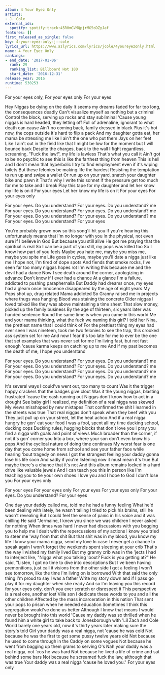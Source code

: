 ```yaml
---
album: 4 Your Eyez Only
artists:
- J. Cole
external_ids:
  spotify: spotify:track:45R0mGVMQpjrMG5oDZyJaf
features: []
first_released_as_single: false
key: 4-your-eyez-only-j--cole
lyrics_url: https://www.azlyrics.com/lyrics/jcole/4youreyezonly.html
name: 4 Your Eyez Only
rankings:
- end_date: '2017-01-06'
  rank: 29
  ranking_list: Billboard Hot 100
  start_date: '2016-12-31'
release_year: 2016
runtime: 530253
---
```

For your eyes only,
For your eyes only
For your eyes

Hey
Niggas be dying on the daily
It seems my dreams faded for far too long, the consequences deadly
Can't visualize myself as nothing but a criminal
Control the block, serving up rocks and stay subliminal
'Cause young niggas is hard headed, they letting off
Full of adrenaline, ignorant to what death can cause
Ain't no coming back, family dressed in black
Plus it's hot now, the cops outside it's hard to flip a pack
And my daughter gotta eat, her mama be stressing me like I ain't the one who put them Jays on her feet
Like I ain't out in the field like that
I might be low for the moment but I will bounce back
Despite the charges, back to the wall I fight regardless, screaming, "Fuck the law!", my life is lawless
That's what you call it
Ain't got to be no psychic to see this is like the farthest thing from heaven
This is hell and I don't mean that hyperbolic
I try to find employment even if it's wiping toilets
But these felonies be making life the hardest
Resisting the temptation to run up and swipe a wallet
Or run up on your yard, snatch your daughter bike and pawn it
That's why I write this sonnet
If the pressure get too much for me to take and I break
Play this tape for my daughter and let her know my life is on it
For your eyes
Let her know my life is on it
For your eyes 
For your eyes only

For your eyes. Do you understand?
For your eyes. Do you understand? me
For your eyes. Do you understand?
For your eyes. Do you understand? me
For your eyes. Do you understand?
For your eyes. Do you understand? me
For your eyes. Do you understand?
For your eyes 

You're probably grown now so this song'll hit you
If you're hearing this unfortunately means that I'm no longer with you
In the physical, not even sure if I believe in God
But because you still alive
He got me praying that the spiritual is real
So I can be a part of you still, my pops was killed too
So I know how part of you feels
Maybe you hate me, maybe you miss me, maybe you spite me
Life goes in cycles, maybe you'll date a nigga just like me
I hope not, I'm tired of dope spots
And fiends that smoke rocks, I've seen far too many niggas hopes rot
I'm writing this because me and the devil had a dance
Now I see death around the corner, apologizing in advance
Don't know if I ever had a chance
At a glance I'm a failure, addicted to pushing paraphernalia
But Daddy had dreams once, my eyes had a gleam once
Innocence disappeared by the age of eight years
My Pops shot up, drug related
Mama addicted
So Granny raised me in projects where thugs was hanging
Blood was staining the concrete
Older niggas I loved talked like they was above maintaining a time sheet
That slow money, picked up the family business
By the age of thirteen, six years later was handed sentence
Round the same time is when you came in this world
Me and your mama thinking, what the fuck we naming this girl?
I told her Nina, the prettiest name that I could think of
For the prettiest thing my eyes had ever seen
I was nineteen, took me two felonies to see the trap, this crooked ass system set for me
And now I fear it's too late for me to ever be the one that set examples that was never set for me
I'm living fast, but not fast enough 'cause karma keeps on catching up to me
And if my past becomes the death of me, I hope you understand

For your eyes. Do you understand?
For your eyes. Do you understand? me
For your eyes. Do you understand?
For your eyes. Do you understand? me
For your eyes. Do you understand?
For your eyes. Do you understand? me
For your eyes. Do you understand?
For your eyes. Do you understand? me

It's several ways I could've went out, too many to count
Was it the trigger happy crackers that the badges give clout
Was it the young niggas, blasting frustrated 'cause the cash running out
Niggas don't know how to act in a drought
See baby girl I realized, my definition of a real nigga was skewed
My views misshaped by new mixtapes
That confirmed the shit I learned in the streets was true
That real niggas don't speak when they beef with you
They just pull up on your street, let the heat achoo
And if a real nigga hungry he gon' eat your food
I was a fool, spent all my time ducking school, ducking cops
Ducking rules, hugging blocks that don't love you
I pray you find a nigga with goals and point of views
Much broader than the corner, if not it's gon' corner you
Into a box, where your son don't even know his pops
And the cyclical nature of doing time continues
My worst fear is one day that you come home from school and see your father face while hearing 'bout tragedy on news
I got the strangest feeling your daddy gonna lose his life soon
And sadly if you're listening now it must mean it's true
But maybe there's a chance that it's not
And this album remains locked in a hard drive like valuable jewels
And I can teach you this in person like I'm teaching you to tie your own shoes
I love you and I hope to God I don't lose you
For your eyes only

For your eyes
For your eyes only
For your eyes
For your eyes only
For your eyes. Do you understand?
For your eyes 

One day your daddy called me, told me he had a funny feeling
What he'd been dealing with lately, he wasn't telling
I tried to pick his brains, still he wasn't revealing
But I could feel the sense of panic in his voice and it was chilling
He said "Jermaine, I knew you since we was children I never asked for nothing
When times was hard I never had discussions with you begging you to help me
I dealt with the repercussions of my actions
I know you tried to steer me 'way from that shit
But that shit was in my blood, you know my life
I know your mama nigga, send my love
In case I never get a chance to speak again
I won't forget the weekends spent sleeping at your crib
That's the way I wished my family lived
But my granny crib was in the 'jects
I had to interject like, "Nigga what you talking 'bout? Fuck is you getting at?"
He said, "Listen, I got no time to dive into descriptions
But I've been having premonitions, just call it visions from the other side
I got a feeling I won't see tomorrow, like the time I'm living on is borrowed
With that said the only thing I'm proud to say I was a father
Write my story down and if I pass go play it for my daughter when she ready
And so I'm leaving you this record for your eyes only, don't you ever scratch or disrespect it
This perspective is a real one, another lost Ville son
I dedicate these words to you and all the other children
Affected by the mass incarceration in this nation
That sent your pops to prison when he needed education
Sometimes I think this segregation would've done us better
Although I know that means I would never be brought into this world
'Cause my daddy was so thrilled when he found him a white girl to take back to Jonesborough with
'Lil Zach and Cole World barely one years old, now it's thirty years later making sure the story's told
Girl your daddy was a real nigga, not 'cause he was cold
Not because he was the first to get some pussy twelve years old
Not because he used to come through in the Caddy on some vogues
Not because he went from bagging up them grams to serving O's
Nah your daddy was a real nigga, not 'cos he was hard
Not because he lived a life of crime and sat behind some bars
Not because he screamed fuck the law, although that was true
Your daddy was a real nigga 'cause he loved you."
For your eyes only
